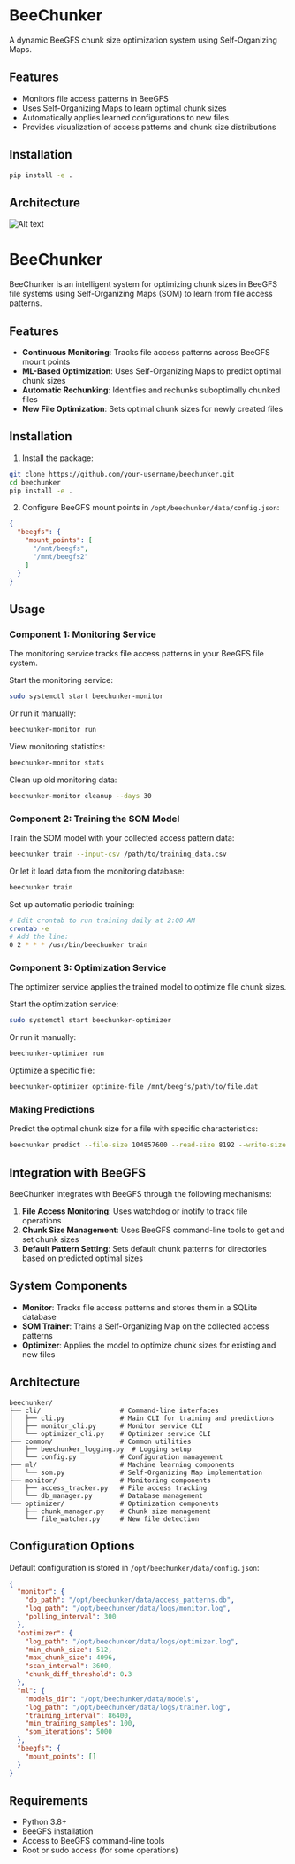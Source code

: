 # BeeChunker

A dynamic BeeGFS chunk size optimization system using Self-Organizing Maps.

## Features

- Monitors file access patterns in BeeGFS
- Uses Self-Organizing Maps to learn optimal chunk sizes
- Automatically applies learned configurations to new files
- Provides visualization of access patterns and chunk size distributions

## Installation

```bash
pip install -e .
```

## Architecture
![Alt text](architecture.png)

# BeeChunker

BeeChunker is an intelligent system for optimizing chunk sizes in BeeGFS file systems using Self-Organizing Maps (SOM) to learn from file access patterns.

## Features

- **Continuous Monitoring**: Tracks file access patterns across BeeGFS mount points
- **ML-Based Optimization**: Uses Self-Organizing Maps to predict optimal chunk sizes
- **Automatic Rechunking**: Identifies and rechunks suboptimally chunked files
- **New File Optimization**: Sets optimal chunk sizes for newly created files

## Installation

1. Install the package:

```bash
git clone https://github.com/your-username/beechunker.git
cd beechunker
pip install -e .
```

2. Configure BeeGFS mount points in `/opt/beechunker/data/config.json`:

```json
{
  "beegfs": {
    "mount_points": [
      "/mnt/beegfs",
      "/mnt/beegfs2"
    ]
  }
}
```

## Usage

### Component 1: Monitoring Service

The monitoring service tracks file access patterns in your BeeGFS file system.

Start the monitoring service:

```bash
sudo systemctl start beechunker-monitor
```

Or run it manually:

```bash
beechunker-monitor run
```

View monitoring statistics:

```bash
beechunker-monitor stats
```

Clean up old monitoring data:

```bash
beechunker-monitor cleanup --days 30
```

### Component 2: Training the SOM Model

Train the SOM model with your collected access pattern data:

```bash
beechunker train --input-csv /path/to/training_data.csv
```

Or let it load data from the monitoring database:

```bash
beechunker train
```

Set up automatic periodic training:

```bash
# Edit crontab to run training daily at 2:00 AM
crontab -e
# Add the line:
0 2 * * * /usr/bin/beechunker train
```

### Component 3: Optimization Service

The optimizer service applies the trained model to optimize file chunk sizes.

Start the optimization service:

```bash
sudo systemctl start beechunker-optimizer
```

Or run it manually:

```bash
beechunker-optimizer run
```

Optimize a specific file:

```bash
beechunker-optimizer optimize-file /mnt/beegfs/path/to/file.dat
```

### Making Predictions

Predict the optimal chunk size for a file with specific characteristics:

```bash
beechunker predict --file-size 104857600 --read-size 8192 --write-size 4096 --read-count 50 --write-count 10 --extension .csv
```

## Integration with BeeGFS

BeeChunker integrates with BeeGFS through the following mechanisms:

1. **File Access Monitoring**: Uses watchdog or inotify to track file operations
2. **Chunk Size Management**: Uses BeeGFS command-line tools to get and set chunk sizes
3. **Default Pattern Setting**: Sets default chunk patterns for directories based on predicted optimal sizes

## System Components

- **Monitor**: Tracks file access patterns and stores them in a SQLite database
- **SOM Trainer**: Trains a Self-Organizing Map on the collected access patterns
- **Optimizer**: Applies the model to optimize chunk sizes for existing and new files

## Architecture

```
beechunker/
├── cli/                    # Command-line interfaces
│   ├── cli.py              # Main CLI for training and predictions
│   ├── monitor_cli.py      # Monitor service CLI
│   └── optimizer_cli.py    # Optimizer service CLI
├── common/                 # Common utilities
│   ├── beechunker_logging.py  # Logging setup
│   └── config.py           # Configuration management
├── ml/                     # Machine learning components
│   └── som.py              # Self-Organizing Map implementation
├── monitor/                # Monitoring components
│   ├── access_tracker.py   # File access tracking
│   └── db_manager.py       # Database management
└── optimizer/              # Optimization components
    ├── chunk_manager.py    # Chunk size management
    └── file_watcher.py     # New file detection
```

## Configuration Options

Default configuration is stored in `/opt/beechunker/data/config.json`:

```json
{
  "monitor": {
    "db_path": "/opt/beechunker/data/access_patterns.db",
    "log_path": "/opt/beechunker/data/logs/monitor.log",
    "polling_interval": 300
  },
  "optimizer": {
    "log_path": "/opt/beechunker/data/logs/optimizer.log",
    "min_chunk_size": 512,
    "max_chunk_size": 4096,
    "scan_interval": 3600,
    "chunk_diff_threshold": 0.3
  },
  "ml": {
    "models_dir": "/opt/beechunker/data/models",
    "log_path": "/opt/beechunker/data/logs/trainer.log",
    "training_interval": 86400,
    "min_training_samples": 100,
    "som_iterations": 5000
  },
  "beegfs": {
    "mount_points": []
  }
}
```

## Requirements

- Python 3.8+
- BeeGFS installation
- Access to BeeGFS command-line tools
- Root or sudo access (for some operations)